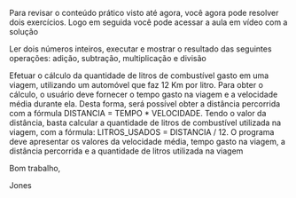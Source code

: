 Para revisar o conteúdo prático visto até agora, você agora pode resolver dois exercícios. Logo em seguida você pode acessar a aula em vídeo com a solução

Ler dois números inteiros, executar e mostrar o resultado das seguintes operações: adição, subtração, multiplicação e divisão

Efetuar o cálculo da quantidade de litros de combustível gasto em uma viagem, utilizando um automóvel que faz 12 Km por litro. Para obter o cálculo, o usuário deve fornecer o tempo gasto na viagem e a velocidade média durante ela. Desta forma, será possível obter a distância percorrida com a fórmula DISTANCIA = TEMPO \* VELOCIDADE. Tendo o valor da distância, basta calcular a quantidade de litros de combustível utilizada na viagem, com a fórmula: LITROS_USADOS = DISTANCIA / 12. O programa deve apresentar os valores da velocidade média, tempo gasto na viagem, a distância percorrida e a quantidade de litros utilizada na viagem

Bom trabalho,

Jones
